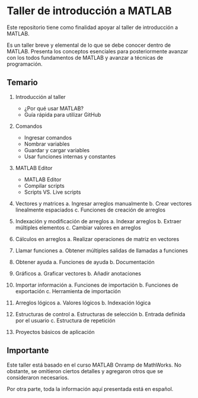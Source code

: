 # Taller de introducción a MATLAB

Este repositorio tiene como finalidad apoyar al taller de introducción a MATLAB.

Es un taller breve y elemental de lo que se debe conocer dentro de MATLAB. Presenta los conceptos esenciales para posteriormente avanzar con los todos fundamentos de MATLAB y avanzar a técnicas de programación.

## Temario
1. Introducción al taller
	- ¿Por qué usar MATLAB?
	- Guía rápida para utilizar GitHub

2. Comandos
	- Ingresar comandos
	- Nombrar variables
	- Guardar y cargar variables
	- Usar funciones internas y constantes

3. MATLAB Editor
	- MATLAB Editor
	- Compilar scripts
	- Scripts VS. Live scripts

4. Vectores y matrices
	a. Ingresar arreglos manualmente
	b. Crear vectores linealmente espaciados
	c. Funciones de creación de arreglos

5. Indexación y modificación de arreglos
	a. Indexar arreglos
	b. Extraer múltiples elementos
	c. Cambiar valores en arreglos

6. Cálculos en arreglos
	a. Realizar operaciones de matriz en vectores

7. Llamar funciones
	a. Obtener múltiples salidas de llamadas a funciones

8. Obtener ayuda
	a. Funciones de ayuda
	b. Documentación

9. Gráficos
	a. Graficar vectores
	b. Añadir anotaciones

10. Importar información
	a. Funciones de importación
	b. Funciones de exportación
	c. Herramienta de importación

11. Arreglos lógicos
	a. Valores lógicos
	b. Indexación lógica

12. Estructuras de control
	a. Estructuras de selección
	b. Entrada definida por el usuario
	c. Estructura de repetición

13. Proyectos básicos de aplicación

## Importante
Este taller está basado en el curso MATLAB Onramp de MathWorks. No obstante, se omitieron ciertos detalles y agregaron otros que se consideraron necesarios.

Por otra parte, toda la información aquí presentada está en español.
